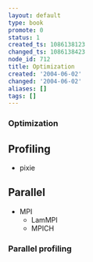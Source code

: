 ```yaml
---
layout: default
type: book
promote: 0
status: 1
created_ts: 1086138123
changed_ts: 1086138423
node_id: 712
title: Optimization
created: '2004-06-02'
changed: '2004-06-02'
aliases: []
tags: []
---
```

### Optimization

## Profiling
* pixie

## Parallel
* MPI
    * LamMPI
    * MPICH

### Parallel profiling


